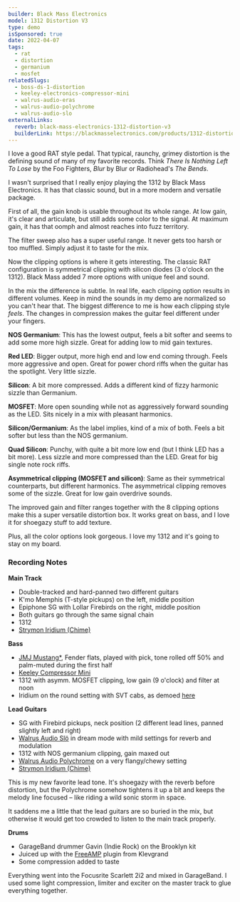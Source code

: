 ```yaml
---
builder: Black Mass Electronics
model: 1312 Distortion V3
type: demo
isSponsored: true
date: 2022-04-07
tags:
  - rat
  - distortion
  - germanium
  - mosfet
relatedSlugs:
  - boss-ds-1-distortion
  - keeley-electronics-compressor-mini
  - walrus-audio-eras
  - walrus-audio-polychrome
  - walrus-audio-slo
externalLinks:
  reverb: black-mass-electronics-1312-distortion-v3
  builderLink: https://blackmasselectronics.com/products/1312-distortion
---
```


I love a good RAT style pedal. That typical, raunchy, grimey distortion is the defining sound of many of my favorite records. Think _There Is Nothing Left To Lose_ by the Foo Fighters, _Blur_ by Blur or Radiohead's _The Bends_.

I wasn't surprised that I really enjoy playing the 1312 by Black Mass Electronics. It has that classic sound, but in a more modern and versatile package.

First of all, the gain knob is usable throughout its whole range. At low gain, it's clear and articulate, but still adds some color to the signal. At maximum gain, it has that oomph and almost reaches into fuzz territory.

The filter sweep also has a super useful range. It never gets too harsh or too muffled. Simply adjust it to taste for the mix.

Now the clipping options is where it gets interesting. The classic RAT configuration is symmetrical clipping with silicon diodes (3 o'clock on the 1312). Black Mass added 7 more options with unique feel and sound.

In the mix the difference is subtle. In real life, each clipping option results in different volumes. Keep in mind the sounds in my demo are normalized so you can't hear that.
The biggest difference to me is how each clipping style _feels_. The changes in compression makes the guitar feel different under your fingers.

**NOS Germanium**: This has the lowest output, feels a bit softer and seems to add some more high sizzle. Great for adding low to mid gain textures.

**Red LED**: Bigger output, more high end and low end coming through. Feels more aggressive and open. Great for power chord riffs when the guitar has the spotlight. Very little sizzle.

**Silicon**: A bit more compressed. Adds a different kind of fizzy harmonic sizzle than Germanium.

**MOSFET**: More open sounding while not as aggressively forward sounding as the LED. Sits nicely in a mix with pleasant harmonics.

**Silicon/Germanium**: As the label implies, kind of a mix of both. Feels a bit softer but less than the NOS germanium.

**Quad Silicon**: Punchy, with quite a bit more low end (but I think LED has a bit more). Less sizzle and more compressed than the LED. Great for big single note rock riffs.

**Asymmetrical clipping (MOSFET and silicon)**: Same as their symmetrical counterparts, but different harmonics. The asymmetrical clipping removes some of the sizzle. Great for low gain overdrive sounds.

The improved gain and filter ranges together with the 8 clipping options make this a super versatile distortion box. It works great on bass, and I love it for shoegazy stuff to add texture.

Plus, all the color options look gorgeous. I love my 1312 and it's going to stay on my board.

### Recording Notes

**Main Track**

- Double-tracked and hard-panned two different guitars
- K'mo Memphis (T-style pickups) on the left, middle position
- Epiphone SG with Lollar Firebirds on the right, middle position
- Both guitars go through the same signal chain
- 1312
- [Strymon Iridium (Chime)](/demos/strymon-iridium)

**Bass**

- [JMJ Mustang\*](https://sweetwater.sjv.io/R5A6bg), Fender flats, played with pick, tone rolled off 50% and palm-muted during the first half
- [Keeley Compressor Mini](/demos/keeley-electronics-compressor-mini)
- 1312 with asymm. MOSFET clipping, low gain (9 o'clock) and filter at noon
- Iridium on the round setting with SVT cabs, as demoed [here](/posts/strymon-iridium-bass-ownhammer-ir)

**Lead Guitars**

- SG with Firebird pickups, neck position (2 different lead lines, panned slightly left and right)
- [Walrus Audio Slö](/demos/walrus-audio-slo) in dream mode with mild settings for reverb and modulation
- 1312 with NOS germanium clipping, gain maxed out
- [Walrus Audio Polychrome](/demos/walrus-audio-polychrome) on a very flangy/chewy setting
- [Strymon Iridium (Chime)](/demos/strymon-iridium)

This is my new favorite lead tone. It's shoegazy with the reverb before distortion, but the Polychrome somehow tightens it up a bit and keeps the melody line focused – like riding a wild sonic storm in space.

It saddens me a little that the lead guitars are so buried in the mix, but otherwise it would get too crowded to listen to the main track properly.

**Drums**

- GarageBand drummer Gavin (Indie Rock) on the Brooklyn kit
- Juiced up with the [FreeAMP](https://klevgrand.com/products/freeamp) plugin from Klevgrand
- Some compression added to taste

Everything went into the Focusrite Scarlett 2i2 and mixed in GarageBand. I used some light compression, limiter and exciter on the master track to glue everything together.
